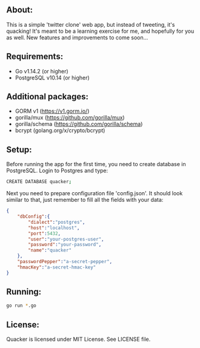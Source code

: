 ## About:
This is a simple 'twitter clone' web app, but instead of tweeting, it's quacking! It's meant to be
a learning exercise for me, and hopefully for you as well. New features and improvements to come soon...

## Requirements:
* Go v1.14.2 (or higher)
* PostgreSQL v10.14 (or higher)

## Additional packages:
* GORM v1 (https://v1.gorm.io/)
* gorilla/mux (https://github.com/gorilla/mux)
* gorilla/schema (https://github.com/gorilla/schema)
* bcrypt (golang.org/x/crypto/bcrypt)

## Setup:
Before running the app for the first time, you need to create database in PostgreSQL. Login to Postgres and type:
```sh
CREATE DATABASE quacker;
```

Next you need to prepare configuration file 'config.json'. It should look similar to that, just remember to fill all the fields with your data:

```json
{
    "dbConfig":{
        "dialect":"postgres",
        "host":"localhost",
        "port":5432,
        "user":"your-postgres-user",
        "password":"your-password",
        "name":"quacker"
    },
    "passwordPepper":"a-secret-pepper",
    "hmacKey":"a-secret-hmac-key"
}
```

## Running:
```sh
go run *.go
```

## License:
Quacker is licensed under MIT License. See LICENSE file.
